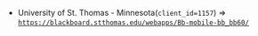  - University of St. Thomas - Minnesota(`client_id=1157`) => [`https://blackboard.stthomas.edu/webapps/Bb-mobile-bb_bb60/`](https://blackboard.stthomas.edu/webapps/Bb-mobile-bb_bb60/)
